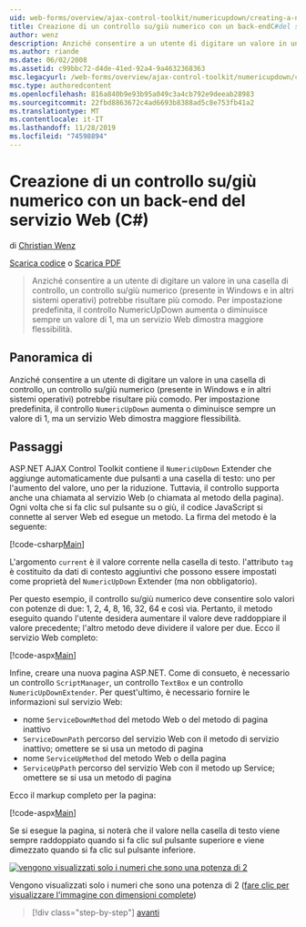 ```yaml
---
uid: web-forms/overview/ajax-control-toolkit/numericupdown/creating-a-numeric-up-down-control-with-a-web-service-backend-cs
title: Creazione di un controllo su/giù numerico con un back-endC#del servizio Web () | Microsoft Docs
author: wenz
description: Anziché consentire a un utente di digitare un valore in una casella di controllo, un controllo su/giù numerico (presente in Windows e in altri sistemi operativi) potrebbe rivelarsi più c...
ms.author: riande
ms.date: 06/02/2008
ms.assetid: c99bbc72-d4de-41ed-92a4-9a4632368363
msc.legacyurl: /web-forms/overview/ajax-control-toolkit/numericupdown/creating-a-numeric-up-down-control-with-a-web-service-backend-cs
msc.type: authoredcontent
ms.openlocfilehash: 816a840b9e93b95a049c3a4cb792e9deeab28983
ms.sourcegitcommit: 22fbd8863672c4ad6693b8388ad5c8e753fb41a2
ms.translationtype: MT
ms.contentlocale: it-IT
ms.lasthandoff: 11/28/2019
ms.locfileid: "74598894"
---
```

# <a name="creating-a-numeric-updown-control-with-a-web-service-backend-c"></a>Creazione di un controllo su/giù numerico con un back-end del servizio Web (C#)

di [Christian Wenz](https://github.com/wenz)

[Scarica codice](https://download.microsoft.com/download/9/3/f/93f8daea-bebd-4821-833b-95205389c7d0/numericupdown1.cs.zip) o [Scarica PDF](https://download.microsoft.com/download/2/d/c/2dc10e34-6983-41d4-9c08-f78f5387d32b/numericupdown1CS.pdf)

> Anziché consentire a un utente di digitare un valore in una casella di controllo, un controllo su/giù numerico (presente in Windows e in altri sistemi operativi) potrebbe risultare più comodo. Per impostazione predefinita, il controllo NumericUpDown aumenta o diminuisce sempre un valore di 1, ma un servizio Web dimostra maggiore flessibilità.

## <a name="overview"></a>Panoramica di

Anziché consentire a un utente di digitare un valore in una casella di controllo, un controllo su/giù numerico (presente in Windows e in altri sistemi operativi) potrebbe risultare più comodo. Per impostazione predefinita, il controllo `NumericUpDown` aumenta o diminuisce sempre un valore di 1, ma un servizio Web dimostra maggiore flessibilità.

## <a name="steps"></a>Passaggi

ASP.NET AJAX Control Toolkit contiene il `NumericUpDown` Extender che aggiunge automaticamente due pulsanti a una casella di testo: uno per l'aumento del valore, uno per la riduzione. Tuttavia, il controllo supporta anche una chiamata al servizio Web (o chiamata al metodo della pagina). Ogni volta che si fa clic sul pulsante su o giù, il codice JavaScript si connette al server Web ed esegue un metodo. La firma del metodo è la seguente:

[!code-csharp[Main](creating-a-numeric-up-down-control-with-a-web-service-backend-cs/samples/sample1.cs)]

L'argomento `current` è il valore corrente nella casella di testo. l'attributo `tag` è costituito da dati di contesto aggiuntivi che possono essere impostati come proprietà del `NumericUpDown` Extender (ma non obbligatorio).

Per questo esempio, il controllo su/giù numerico deve consentire solo valori con potenze di due: 1, 2, 4, 8, 16, 32, 64 e così via. Pertanto, il metodo eseguito quando l'utente desidera aumentare il valore deve raddoppiare il valore precedente; l'altro metodo deve dividere il valore per due. Ecco il servizio Web completo:

[!code-aspx[Main](creating-a-numeric-up-down-control-with-a-web-service-backend-cs/samples/sample2.aspx)]

Infine, creare una nuova pagina ASP.NET. Come di consueto, è necessario un controllo `ScriptManager`, un controllo `TextBox` e un controllo `NumericUpDownExtender`. Per quest'ultimo, è necessario fornire le informazioni sul servizio Web:

- nome `ServiceDownMethod` del metodo Web o del metodo di pagina inattivo
- `ServiceDownPath` percorso del servizio Web con il metodo di servizio inattivo; omettere se si usa un metodo di pagina
- nome `ServiceUpMethod` del metodo Web o della pagina
- `ServiceUpPath` percorso del servizio Web con il metodo up Service; omettere se si usa un metodo di pagina

Ecco il markup completo per la pagina:

[!code-aspx[Main](creating-a-numeric-up-down-control-with-a-web-service-backend-cs/samples/sample3.aspx)]

Se si esegue la pagina, si noterà che il valore nella casella di testo viene sempre raddoppiato quando si fa clic sul pulsante superiore e viene dimezzato quando si fa clic sul pulsante inferiore.

[![vengono visualizzati solo i numeri che sono una potenza di 2](creating-a-numeric-up-down-control-with-a-web-service-backend-cs/_static/image2.png)](creating-a-numeric-up-down-control-with-a-web-service-backend-cs/_static/image1.png)

Vengono visualizzati solo i numeri che sono una potenza di 2 ([fare clic per visualizzare l'immagine con dimensioni complete](creating-a-numeric-up-down-control-with-a-web-service-backend-cs/_static/image3.png))

> [!div class="step-by-step"]
> [avanti](creating-a-numeric-up-down-control-with-a-web-service-backend-vb.md)
